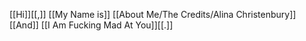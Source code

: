 [[Hi]][[,]] [[My Name is]] [[About Me/The Credits/Alina Christenbury]] [[And]] [[I Am Fucking Mad At You]][[.]]